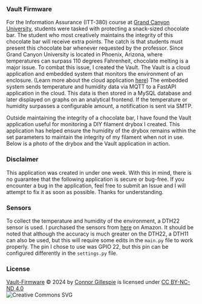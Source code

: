 ### Vault Firmware
For the Information Assurance (ITT-380) course at [Grand Canyon University](https://gcu.edu), students were tasked with protecting a snack-sized chocolate bar. The student who most creatively maintains the integrity of this chocolate bar will receive extra points. The catch is that students must present this chocolate bar whenever requested by the professor. Since Grand Canyon University is located in Phoenix, Arizona, where temperatures can surpass 110 degrees Fahrenheit, chocolate melting is a major issue. To combat this issue, I created the Vault. The Vault is a cloud application and embedded system that monitors the environment of an enclosure. (Learn more about the cloud application [here](https://github.com/itsconnorgillespie/Vault-Firmware)) The embedded system sends temperature and humidity data via MQTT to a FastAPI application in the cloud. This data is then stored in a MySQL database and later displayed on graphs on an analytical frontend. If the temperature or humidity surpasses a configurable amount, a notification is sent via SMTP. 

Outside maintaining the integrity of a chocolate bar, I have found the Vault application useful for monitoring a DIY filament drybox I created. This application has helped ensure the humidity of the drybox remains within the set parameters to maintain the integrity of my filament when not in use. Below is a photo of the drybox and the Vault application in action.

### Disclaimer

This application was created in under one week. With this in mind, there is no guarantee that the following application is secure or bug-free. If you encounter a bug in the application, feel free to submit an Issue and I will attempt to fix it as soon as possible. Thanks for understanding.

### Sensors

To collect the temperature and humidity of the environment, a DTH22 sensor is used. I purchased the sensors from [here](https://www.amazon.com/HiLetgo-Temperature-Humidity-Electronic-Practice/dp/B0795F19W6/ref=asc_df_B0795F19W6/?tag=hyprod-20&linkCode=df0&hvadid=692875362841&hvpos=&hvnetw=g&hvrand=13977344509611099852&hvpone=&hvptwo=&hvqmt=&hvdev=c&hvdvcmdl=&hvlocint=&hvlocphy=9029977&hvtargid=pla-2281435180298&mcid=84e36b67ede23d50a31d5fc6eed59ac6&hvocijid=13977344509611099852-B0795F19W6-&hvexpln=73&th=1) on Amazon. It should be noted that although the accuracy is much greater on the DTH22, a DTH11 can also be used, but this will require some edits in the `main.py` file to work properly. The pin I chose to use was GPIO 22, but this pin can be configured differently in the `settings.py` file. 

### License
[Vault-Firmware](https://github.com/connorgillespie/Vault-Firmware) © 2024 by [Connor Gillespie](https://github.com/connorgillespie) is licensed under [CC BY-NC-ND 4.0](http://creativecommons.org/licenses/by-nc-nd/4.0/?ref=chooser-v1)  
![Creative Commons SVG](http://i.creativecommons.org/l/by-nc-nd/3.0/88x31.png)
